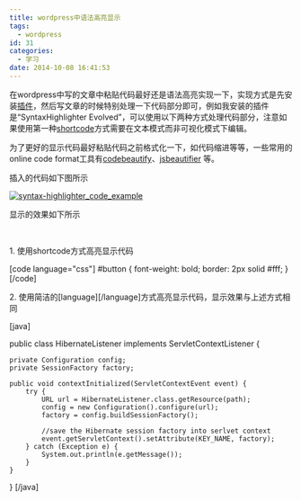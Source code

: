 ```yaml
---
title: wordpress中语法高亮显示
tags:
  - wordpress
id: 31
categories:
  - 学习
date: 2014-10-08 16:41:53
---
```


在wordpress中写的文章中粘贴代码最好还是语法高亮实现一下，实现方式是先安装[插件](https://wordpress.org/plugins/tags/code-highlighter)，然后写文章的时候特别处理一下代码部分即可，例如我安装的插件是“SyntaxHighlighter Evolved”，可以使用以下两种方式处理代码部分，注意如果使用第一种[shortcode](http://en.support.wordpress.com/code/posting-source-code/)方式需要在文本模式而非可视化模式下编辑。<!--more-->

为了更好的显示代码最好粘贴代码之前格式化一下，如代码缩进等等，一些常用的online code format工具有[codebeautify](http://codebeautify.org/)、[jsbeautifier](http://jsbeautifier.org/) 等。

插入的代码如下图所示

[![syntax-highlighter_code_example](http://202.203.209.55:8080/wp-content/uploads/2014/10/syntax-highlighter_code_example.png)](http://202.203.209.55:8080/wp-content/uploads/2014/10/syntax-highlighter_code_example.png)

显示的效果如下所示

&nbsp;

1\. 使用shortcode方式高亮显示代码

[code language="css"]
#button {
	font-weight: bold;
	border: 2px solid #fff;
}
[/code]

2\. 使用简洁的[language][/language]方式高亮显示代码，显示效果与上述方式相同

[java]

public class HibernateListener implements ServletContextListener {

	private Configuration config;
	private SessionFactory factory;

	public void contextInitialized(ServletContextEvent event) {
		try {
			URL url = HibernateListener.class.getResource(path);
			config = new Configuration().configure(url);
			factory = config.buildSessionFactory();

			//save the Hibernate session factory into serlvet context
			event.getServletContext().setAttribute(KEY_NAME, factory);
		} catch (Exception e) {
			System.out.println(e.getMessage());
		}
	}
}
[/java]